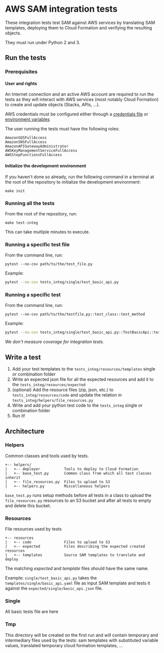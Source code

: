 # AWS SAM integration tests

These integration tests test SAM against AWS services by translating SAM templates, deploying them to Cloud Formation and verifying the resulting objects.

They must run under Python 2 and 3.

## Run the tests

### Prerequisites

#### User and rights

An Internet connection and an active AWS account are required to run the tests as they will interact with AWS services (most notably Cloud Formation) to create and update objects (Stacks, APIs, ...).

AWS credentials must be configured either through a [credentials file](https://docs.aws.amazon.com/cli/latest/userguide/cli-configure-files.html) or [environment variables](https://docs.aws.amazon.com/cli/latest/userguide/cli-configure-envvars.html)

The user running the tests must have the following roles:

```
AmazonSQSFullAccess
AmazonSNSFullAccess
AmazonAPIGatewayAdministrator
AWSKeyManagementServiceFullAccess
AWSStepFunctionsFullAccess
```

#### Initialize the development environment

If you haven't done so already, run the following command in a terminal at the root of the repository to initialize the development environment:

```
make init
```

### Running all the tests

From the root of the repository, run:

```
make test-integ
```

This can take multiple minutes to execute.

### Running a specific test file

From the command line, run:

```
pytest --no-cov path/to/the/test_file.py
```

Example:

```sh
pytest --no-cov tests_integ/single/test_basic_api.py
```

### Running a specific test

From the command line, run:

```
pytest --no-cov path/to/the/testfile.py::test_class::test_method
```

Example:

```sh
pytest --no-cov tests_integ/single/test_basic_api.py::TestBasicApi::test_basic_api
```

*We don't measure coverage for integration tests.*

## Write a test

1. Add your test templates to the `tests_integ/resources/templates` single or combination folder
2. Write an expected json file for all the expected resources and add it to the `tests_integ/resources/expected`
3. (optional) Add the resource files (zip, json, etc.) to `tests_integ/resources/code` and update the relation in `tests_integ/helpers/file_resources.py`
4. Write and add your python test code to the `tests_integ` single or combination folder
5. Run it!

## Architecture

### Helpers

Common classes and tools used by tests.

```
+-- helpers/
|   +-- deployer           Tools to deploy to Cloud Formation
|   +-- base_test.py       Common class from which all test classes inherit
|   +-- file_resources.py  Files to upload to S3
|   +-- helpers.py         Miscellaneous helpers
```

`base_test.py` runs setup methods before all tests in a class to upload the `file_resources.py` resources to an S3 bucket and after all tests to empty and delete this bucket.

### Resources

File resources used by tests

```
+-- resources
|   +-- code               Files to upload to S3
|   +-- expected           Files describing the expected created resources
|   +-- templates          Source SAM templates to translate and deploy
```

The matching *expected* and *template* files should have the same name.

Example: `single/test_basic_api.py` takes the `templates/single/basic_api.yaml` file as input SAM template and tests it against the `expected/single/basic_api.json` file.

### Single

All basic tests file are here

### Tmp

This directory will be created on the first run and will contain temporary and intermediary files used by the tests: sam templates with substituted variable values, translated temporary cloud formation templates, ...
